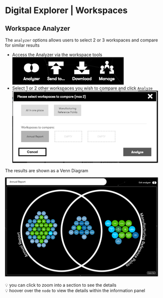 # Digital Explorer | Workspaces

## Workspace Analyzer
The `analyzer` options allows users to select 2 or 3 workspaces and compare for similar results

- Access the Analyzer via the workspace tools<br>
  ![image](images/WorkspaceTools.png)<br>
- Select 1 or 2 other workspaces you wish to compare and click `Analyze`<br>
  ![image](images/Analyzer1.png)<br>

The results are shown as a Venn Diagram


 ![image](images/Analyzer2.png)<br>
<br>
:bulb: you can click to zoom into a section to see the details<br>
:bulb: hoover over the `node` to view the details within the information panel<br>